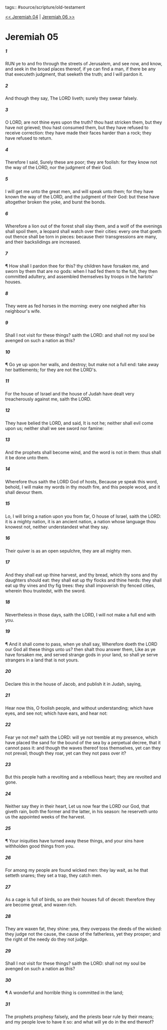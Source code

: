 tags:: #source/scripture/old-testament

[<< Jeremiah 04](/old-testament/24_Jeremiah/Jeremiah_04.md) | [Jeremiah 06 >>](/old-testament/24_Jeremiah/Jeremiah_06.md)

# Jeremiah 05

##### 1

RUN ye to and fro through the streets of Jerusalem, and see now, and know, and seek in the broad places thereof, if ye can find a man, if there be any that executeth judgment, that seeketh the truth; and I will pardon it.

##### 2

And though they say, The LORD liveth; surely they swear falsely.

##### 3

O LORD, are not thine eyes upon the truth? thou hast stricken them, but they have not grieved; thou hast consumed them, but they have refused to receive correction: they have made their faces harder than a rock; they have refused to return.

##### 4

Therefore I said, Surely these are poor; they are foolish: for they know not the way of the LORD, nor the judgment of their God.

##### 5

I will get me unto the great men, and will speak unto them; for they have known the way of the LORD, and the judgment of their God: but these have altogether broken the yoke, and burst the bonds.

##### 6

Wherefore a lion out of the forest shall slay them, and a wolf of the evenings shall spoil them, a leopard shall watch over their cities: every one that goeth out thence shall be torn in pieces: because their transgressions are many, and their backslidings are increased.

##### 7

¶ How shall I pardon thee for this? thy children have forsaken me, and sworn by them that are no gods: when I had fed them to the full, they then committed adultery, and assembled themselves by troops in the harlots' houses.

##### 8

They were as fed horses in the morning: every one neighed after his neighbour's wife.

##### 9

Shall I not visit for these things? saith the LORD: and shall not my soul be avenged on such a nation as this?

##### 10

¶ Go ye up upon her walls, and destroy; but make not a full end: take away her battlements; for they are not the LORD's.

##### 11

For the house of Israel and the house of Judah have dealt very treacherously against me, saith the LORD.

##### 12

They have belied the LORD, and said, It is not he; neither shall evil come upon us; neither shall we see sword nor famine:

##### 13

And the prophets shall become wind, and the word is not in them: thus shall it be done unto them.

##### 14

Wherefore thus saith the LORD God of hosts, Because ye speak this word, behold, I will make my words in thy mouth fire, and this people wood, and it shall devour them.

##### 15

Lo, I will bring a nation upon you from far, O house of Israel, saith the LORD: it is a mighty nation, it is an ancient nation, a nation whose language thou knowest not, neither understandest what they say.

##### 16

Their quiver is as an open sepulchre, they are all mighty men.

##### 17

And they shall eat up thine harvest, and thy bread, which thy sons and thy daughters should eat: they shall eat up thy flocks and thine herds: they shall eat up thy vines and thy fig trees: they shall impoverish thy fenced cities, wherein thou trustedst, with the sword.

##### 18

Nevertheless in those days, saith the LORD, I will not make a full end with you.

##### 19

¶ And it shall come to pass, when ye shall say, Wherefore doeth the LORD our God all these things unto us? then shalt thou answer them, Like as ye have forsaken me, and served strange gods in your land, so shall ye serve strangers in a land that is not yours.

##### 20

Declare this in the house of Jacob, and publish it in Judah, saying,

##### 21

Hear now this, O foolish people, and without understanding; which have eyes, and see not; which have ears, and hear not:

##### 22

Fear ye not me? saith the LORD: will ye not tremble at my presence, which have placed the sand for the bound of the sea by a perpetual decree, that it cannot pass it: and though the waves thereof toss themselves, yet can they not prevail; though they roar, yet can they not pass over it?

##### 23

But this people hath a revolting and a rebellious heart; they are revolted and gone.

##### 24

Neither say they in their heart, Let us now fear the LORD our God, that giveth rain, both the former and the latter, in his season: he reserveth unto us the appointed weeks of the harvest.

##### 25

¶ Your iniquities have turned away these things, and your sins have withholden good things from you.

##### 26

For among my people are found wicked men: they lay wait, as he that setteth snares; they set a trap, they catch men.

##### 27

As a cage is full of birds, so are their houses full of deceit: therefore they are become great, and waxen rich.

##### 28

They are waxen fat, they shine: yea, they overpass the deeds of the wicked: they judge not the cause, the cause of the fatherless, yet they prosper; and the right of the needy do they not judge.

##### 29

Shall I not visit for these things? saith the LORD: shall not my soul be avenged on such a nation as this?

##### 30

¶ A wonderful and horrible thing is committed in the land;

##### 31

The prophets prophesy falsely, and the priests bear rule by their means; and my people love to have it so: and what will ye do in the end thereof?
